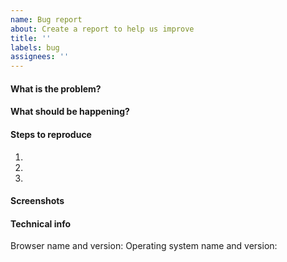 ```yaml
---
name: Bug report
about: Create a report to help us improve
title: ''
labels: bug
assignees: ''
---
```


<!-- READ THIS FIRST -->
<!-- This issue tracker is only for issues with the apkmirror.com website or the APKMirror Installer app. Do not report issues with 3rd-party apps here, as we cannot help you with those. Direct those requests to the corresponding app developers. -->

#### What is the problem?


#### What should be happening?


#### Steps to reproduce
1.
1.
1.

#### Screenshots


#### Technical info
Browser name and version: 
Operating system name and version: 

